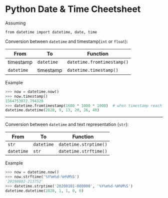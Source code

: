 Python Date & Time Cheetsheet
=============================

Assuming 

```python3
from datetime import datetime, date, time
```

Conversion between `datetime` and timestamp(`int` or `float`):

| From       | To         | Function                   |
| ---------- | ---------- | -------------------------- |
| timestamp  | `datetime` | `datetime.fromtimestamp()` |
| `datetime` | timestamp  | `datetime.timestamp()`     |

Example
```python
>>> now = datetime.now()
>>> now.timestamp()
1564753072.794328
>>> datetime.fromtimestamp(1600 * 1000 * 1000)  # when timestamp reach 1.6bn? 
datetime.datetime(2020, 9, 13, 20, 26, 40)
```

----------------------------------------------------

Conversion between `datetime` and text representation (`str`):


| From       | To         | Function                   |
| ---------- | ---------- | -------------------------- |
| `str`      | `datetime` | `datetime.strptime()` |
| `datetime` | `str`      | `datetime.strftime()`     |

Example
```python
>>> now = datetime.now()
>>> now.strftime('%Y%m%d-%H%M%S')
'20190802-213752'
>>> datetime.strptime('20200101-000000', '%Y%m%d-%H%M%S')
datetime.datetime(2020, 1, 1, 0, 0)
```
